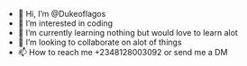 - 👋 Hi, I’m @Dukeoflagos
- 👀 I’m interested in coding
- 🌱 I’m currently learning nothing but would love to learn alot
- 💞️ I’m looking to collaborate on alot of things
- 📫 How to reach me +2348128003092 or send me a DM

<!---
Dukeoflagos/Dukeoflagos is a ✨ special ✨ repository because its `README.md` (this file) appears on your GitHub profile.
You can click the Preview link to take a look at your changes.
--->
